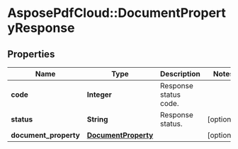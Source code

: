 ﻿# AsposePdfCloud::DocumentPropertyResponse


## Properties
Name | Type | Description | Notes
------------ | ------------- | ------------- | -------------
**code** | **Integer** | Response status code. | 
**status** | **String** | Response status. | [optional] 
**document_property** | [**DocumentProperty**](DocumentProperty.md) |  | [optional] 


